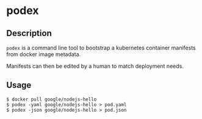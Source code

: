 # podex

## Description

`podex` is a command line tool to bootstrap a kubernetes container manifests from docker image metadata.

Manifests can then be edited by a human to match deployment needs.

## Usage
```
$ docker pull google/nodejs-hello
$ podex -yaml google/nodejs-hello > pod.yaml
$ podex -json google/nodejs-hello > pod.json
```
